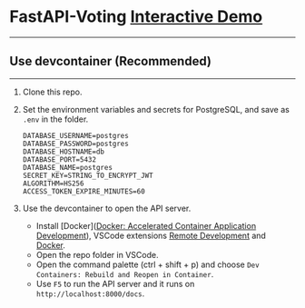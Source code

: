 # FastAPI-Voting [Interactive Demo](https://www.asico1116.com/docs)
---
## Use devcontainer (Recommended)
---
1. Clone this repo.

2. Set the environment variables and secrets for PostgreSQL, and save as `.env` in the folder.

   ```shell
   DATABASE_USERNAME=postgres
   DATABASE_PASSWORD=postgres
   DATABASE_HOSTNAME=db
   DATABASE_PORT=5432
   DATABASE_NAME=postgres
   SECRET_KEY=STRING_TO_ENCRYPT_JWT
   ALGORITHM=HS256
   ACCESS_TOKEN_EXPIRE_MINUTES=60
   ```

3. Use the devcontainer to open the API server.

   - Install [Docker]([Docker: Accelerated Container Application Development](https://www.docker.com/)), VSCode extensions [Remote Development](https://marketplace.visualstudio.com/items?itemName=ms-vscode-remote.vscode-remote-extensionpack) and [Docker](https://marketplace.visualstudio.com/items?itemName=ms-azuretools.vscode-docker).
   - Open the repo folder in VSCode.
   - Open the command palette (ctrl + shift + p) and choose `Dev Containers: Rebuild and Reopen in Container`.
   - Use `F5` to run the API server and it runs on `http://localhost:8000/docs`.
